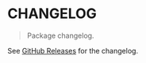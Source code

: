 # CHANGELOG

> Package changelog.

See [GitHub Releases](https://github.com/stdlib-js/utils-none-own-by/releases) for the changelog.